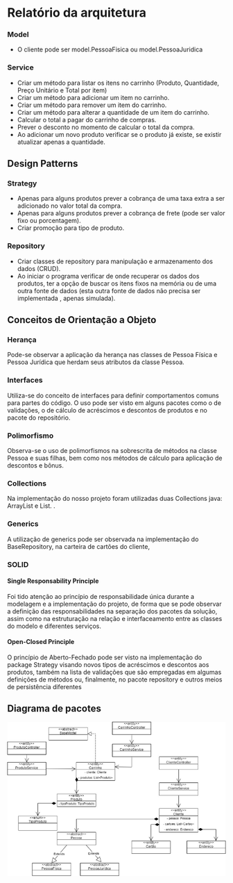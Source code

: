# Relatório da arquitetura

### Model 
 - O cliente pode ser model.PessoaFisica ou model.PessoaJuridica

### Service
 - Criar um método para listar os itens no carrinho (Produto, Quantidade, Preço Unitário e Total por item)
 - Criar um método para adicionar um item no carrinho.
 - Criar um método para remover um item do carrinho.
 - Criar um método para alterar a quantidade de um item do carrinho.
 - Calcular o total a pagar do carrinho de compras.
 - Prever o desconto no momento de calcular o total da compra.
 - Ao adicionar um novo produto verificar se o produto já existe, se existir atualizar apenas a quantidade.

## Design Patterns
### Strategy
 - Apenas para alguns produtos prever a cobrança de uma taxa extra a ser adicionado no valor total da compra.
 - Apenas para alguns produtos prever a cobrança de frete (pode ser valor fixo ou porcentagem).
 - Criar promoção para tipo de produto. 

### Repository
 - Criar classes de repository para manipulação e armazenamento dos dados (CRUD).
 - Ao iniciar o programa verificar de onde recuperar os dados dos produtos, ter a opção de buscar os itens 
    fixos na memória ou de uma outra fonte de dados (esta outra fonte de dados não precisa ser implementada
    , apenas simulada).

## Conceitos de Orientação a Objeto
### Herança
Pode-se observar a aplicação da herança nas classes de Pessoa Física e Pessoa Jurídica que herdam seus atributos da classe Pessoa.

### Interfaces
Utiliza-se do conceito de interfaces para definir comportamentos comuns para partes do código. O uso pode ser visto em alguns pacotes
como o de validações, o de cálculo de acréscimos e descontos de produtos e no pacote do repositório.

### Polimorfismo
Observa-se o uso de polimorfismos na sobrescrita de métodos na classe Pessoa e suas filhas, bem como nos métodos de cálculo
para aplicação de descontos e bônus.

### Collections
Na implementação do nosso projeto foram utilizadas duas Collections java: ArrayList e List. 
.

### Generics
A utilização de generics pode ser observada na implementação do BaseRepository, na carteira de cartões do cliente,

### SOLID

#### Single Responsability Principle
Foi tido atenção ao princípio de responsabilidade única durante a modelagem e a implementação do projeto,
de forma que se pode observar a definição das responsabilidades na separação dos pacotes da solução, assim como
na estruturação na relação e interfaceamento entre as classes do modelo e diferentes serviços.

#### Open-Closed Principle
O princípio de Aberto-Fechado pode ser visto na implementação do package Strategy visando novos tipos
de acréscimos e descontos aos produtos, também na lista de validações que são empregadas em algumas definições de métodos
ou, finalmente, no pacote repository e outros meios de persistência diferentes


## Diagrama de pacotes

![UML-pacotes](assets/DiagramadeClasses.jpeg)

